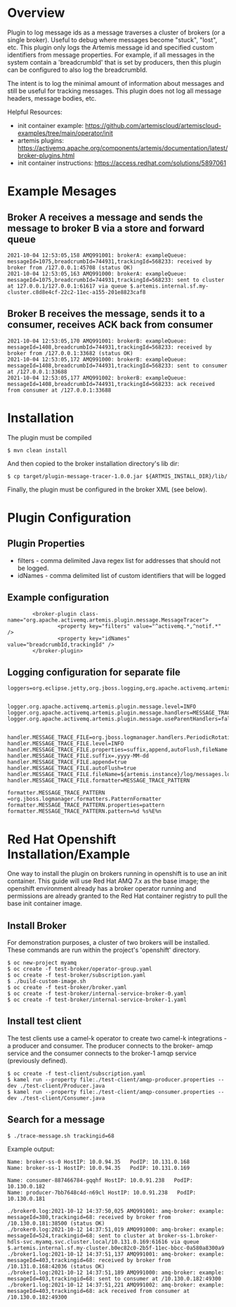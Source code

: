 
# Overview

Plugin to log message ids as a message traverses a cluster of brokers (or a single broker).  Useful to debug where messages become "stuck", "lost", etc.  This plugin only logs the Artemis message id and specified custom identifiers from message properties.  For example, if all messages in the system contain a 'breadcrumbId' that is set by producers, then this plugin can be configured to also log the breadcrumbId.

The intent is to log the minimal amount of information about messages and still be useful for tracking messages.  This plugin does not log all message headers, message bodies, etc.

Helpful Resources:
* init container example: https://github.com/artemiscloud/artemiscloud-examples/tree/main/operator/init
* artemis plugins: https://activemq.apache.org/components/artemis/documentation/latest/broker-plugins.html
* init container instructions: https://access.redhat.com/solutions/5897061

# Example Mesages

## Broker A receives a message and sends the message to broker B via a store and forward queue
```
2021-10-04 12:53:05,158 AMQ991001: brokerA: exampleQueue: messageId=1075,breadcrumbId=744931,trackingId=568233: received by broker from /127.0.0.1:45708 (status OK)
2021-10-04 12:53:05,163 AMQ991000: brokerA: exampleQueue: messageId=1075,breadcrumbId=744931,trackingId=568233: sent to cluster at 127.0.0.1/127.0.0.1:61617 via queue $.artemis.internal.sf.my-cluster.c8d8e4cf-22c2-11ec-a155-201e8823caf8
```

## Broker B receives the message, sends it to a consumer, receives ACK back from consumer
```
2021-10-04 12:53:05,170 AMQ991001: brokerB: exampleQueue: messageId=1408,breadcrumbId=744931,trackingId=568233: received by broker from /127.0.0.1:33682 (status OK)
2021-10-04 12:53:05,172 AMQ991000: brokerB: exampleQueue: messageId=1408,breadcrumbId=744931,trackingId=568233: sent to consumer at /127.0.0.1:33688
2021-10-04 12:53:05,177 AMQ991002: brokerB: exampleQueue: messageId=1408,breadcrumbId=744931,trackingId=568233: ack received from consumer at /127.0.0.1:33688
```
# Installation
The plugin must be compiled
```
$ mvn clean install
```

And then copied to the broker installation directory's lib dir:
```
$ cp target/plugin-message-tracer-1.0.0.jar ${ARTMIS_INSTALL_DIR}/lib/
```

Finally, the plugin must be configured in the broker XML (see below).

# Plugin Configuration

## Plugin Properties

* filters - comma delimited Java regex list for addresses that should not be logged.
* idNames - comma delimited list of custom identifiers that will be logged

## Example configuration

```
        <broker-plugin class-name="org.apache.activemq.artemis.plugin.message.MessageTracer">
                <property key="filters" value="^activemq.*,^notif.*" />
                <property key="idNames" value="breadcrumbId,trackingId" />
        </broker-plugin>
```        

## Logging configuration for separate file
```
loggers=org.eclipse.jetty,org.jboss.logging,org.apache.activemq.artemis.core.server,org.apache.activemq.artemis.utils,org.apache.activemq.artemis.utils.critical,org.apache.activemq.artemis.journal,org.apache.activemq.artemis.jms.server,org.apache.activemq.artemis.integration.bootstrap,org.apache.activemq.audit.base,org.apache.activemq.audit.message,org.apache.activemq.audit.resource


logger.org.apache.activemq.artemis.plugin.message.level=INFO
logger.org.apache.activemq.artemis.plugin.message.handlers=MESSAGE_TRACE_FILE
logger.org.apache.activemq.artemis.plugin.message.useParentHandlers=false


handler.MESSAGE_TRACE_FILE=org.jboss.logmanager.handlers.PeriodicRotatingFileHandler
handler.MESSAGE_TRACE_FILE.level=INFO
handler.MESSAGE_TRACE_FILE.properties=suffix,append,autoFlush,fileName
handler.MESSAGE_TRACE_FILE.suffix=.yyyy-MM-dd
handler.MESSAGE_TRACE_FILE.append=true
handler.MESSAGE_TRACE_FILE.autoFlush=true
handler.MESSAGE_TRACE_FILE.fileName=${artemis.instance}/log/messages.log
handler.MESSAGE_TRACE_FILE.formatter=MESSAGE_TRACE_PATTERN

formatter.MESSAGE_TRACE_PATTERN =org.jboss.logmanager.formatters.PatternFormatter
formatter.MESSAGE_TRACE_PATTERN.properties=pattern
formatter.MESSAGE_TRACE_PATTERN.pattern=%d %s%E%n
```

# Red Hat Openshift Installation/Example

One way to install the plugin on brokers running in openshift is to use an init container.  This guide will use Red Hat AMQ 7.x as the base image; the openshift environment already has a broker operator running and permissions are already granted to the Red Hat container registry to pull the base init container image.

## Install Broker

For demonstration purposes, a cluster of two brokers will be installed.  These commands are run within the project's 'openshift' directory.

```
$ oc new-project myamq
$ oc create -f test-broker/operator-group.yaml 
$ oc create -f test-broker/subscription.yaml 
$ ./build-custom-image.sh
$ oc create -f test-broker/broker.yaml
$ oc create -f test-broker/internal-service-broker-0.yaml 
$ oc create -f test-broker/internal-service-broker-1.yaml 
```


## Install test client

The test clients use a camel-k operator to create two camel-k integrations - a producer and consumer.  The producer connects to the broker- amqp service and the consumer connects to the broker-1 amqp service (previously defined).

```
$ oc create -f test-client/subscription.yaml
$ kamel run --property file:./test-client/amqp-producer.properties --dev ./test-client/Producer.java
$ kamel run --property file:./test-client/amqp-consumer.properties --dev ./test-client/Consumer.java
```

## Search for a message

```
$ ./trace-message.sh trackingid=68
```

Example output:
```
Name: broker-ss-0 HostIP: 10.0.94.35   PodIP: 10.131.0.168
Name: broker-ss-1 HostIP: 10.0.94.35   PodIP: 10.131.0.169

Name: consumer-887466784-gqqhf HostIP: 10.0.91.238   PodIP: 10.130.0.182
Name: producer-7bb7648c4d-n69cl HostIP: 10.0.91.238   PodIP: 10.130.0.181

./broker0.log:2021-10-12 14:37:50,025 AMQ991001: amq-broker: example: messageId=380,trackingid=68: received by broker from /10.130.0.181:38500 (status OK)
./broker0.log:2021-10-12 14:37:51,019 AMQ991000: amq-broker: example: messageId=524,trackingid=68: sent to cluster at broker-ss-1.broker-hdls-svc.myamq.svc.cluster.local/10.131.0.169:61616 via queue $.artemis.internal.sf.my-cluster.b0ec82c0-2b5f-11ec-bbcc-0a580a8300a9
./broker1.log:2021-10-12 14:37:51,137 AMQ991001: amq-broker: example: messageId=403,trackingid=68: received by broker from /10.131.0.168:42036 (status OK)
./broker1.log:2021-10-12 14:37:51,189 AMQ991000: amq-broker: example: messageId=403,trackingid=68: sent to consumer at /10.130.0.182:49300
./broker1.log:2021-10-12 14:37:51,221 AMQ991002: amq-broker: example: messageId=403,trackingid=68: ack received from consumer at /10.130.0.182:49300
```
